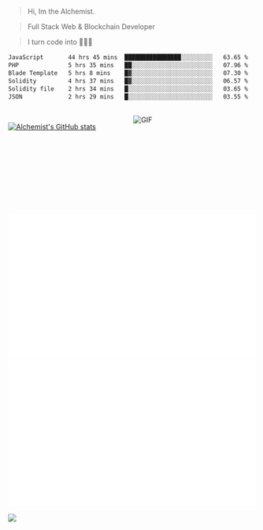 > Hi, Im the Alchemist.

> Full Stack Web & Blockchain Developer

> I turn code into 💎💎💎

<!--START_SECTION:waka-->

```text
JavaScript       44 hrs 45 mins  ████████████████░░░░░░░░░   63.65 %
PHP              5 hrs 35 mins   ██░░░░░░░░░░░░░░░░░░░░░░░   07.96 %
Blade Template   5 hrs 8 mins    █▓░░░░░░░░░░░░░░░░░░░░░░░   07.30 %
Solidity         4 hrs 37 mins   █▓░░░░░░░░░░░░░░░░░░░░░░░   06.57 %
Solidity file    2 hrs 34 mins   █░░░░░░░░░░░░░░░░░░░░░░░░   03.65 %
JSON             2 hrs 29 mins   █░░░░░░░░░░░░░░░░░░░░░░░░   03.55 %
```

<!--END_SECTION:waka-->


<br />

<img align="right" alt="GIF" src="https://user-images.githubusercontent.com/5355808/139111924-210cc6fa-9fb1-4dac-929d-6324a5836a92.gif" width="250" height="200" />

[![Alchemist's GitHub stats](https://github-readme-stats.vercel.app/api?username=DrMaxis&show_icons=true&theme=outrun&count_private=true)](#)

![](https://raw.githubusercontent.com/DrMaxis/github-stats-transparent/output/generated/overview.svg)
![](https://raw.githubusercontent.com/DrMaxis/github-stats-transparent/output/generated/languages.svg)

 
<a href="https://count.getloli.com/"><img src="https://count.getloli.com/get/@:maxis-the-alchemist?theme=rule34"></a>
<!-- https://count.getloli.com/get/@alchemist?theme=rule34 -->
<br>


